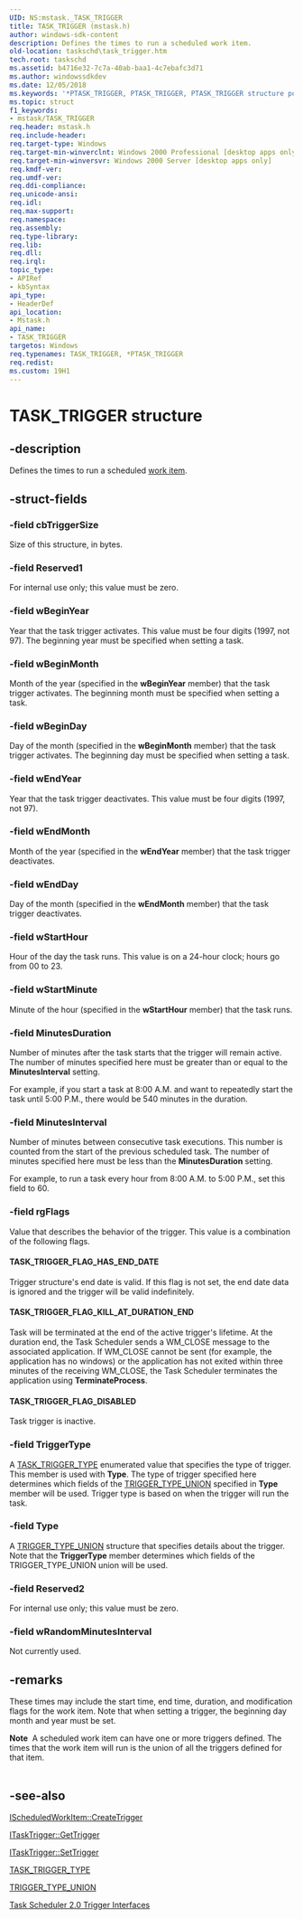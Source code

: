 ```yaml
---
UID: NS:mstask._TASK_TRIGGER
title: TASK_TRIGGER (mstask.h)
author: windows-sdk-content
description: Defines the times to run a scheduled work item.
old-location: taskschd\task_trigger.htm
tech.root: taskschd
ms.assetid: b4716e32-7c7a-40ab-baa1-4c7ebafc3d71
ms.author: windowssdkdev
ms.date: 12/05/2018
ms.keywords: '*PTASK_TRIGGER, PTASK_TRIGGER, PTASK_TRIGGER structure pointer [Task Scheduler], TASK_TRIGGER, TASK_TRIGGER structure [Task Scheduler], _msb_task_trigger, mstask/PTASK_TRIGGER, mstask/TASK_TRIGGER, taskschd.task_trigger, triggers [Task Scheduler],structures,TASK_TRIGGER'
ms.topic: struct
f1_keywords:
- mstask/TASK_TRIGGER
req.header: mstask.h
req.include-header: 
req.target-type: Windows
req.target-min-winverclnt: Windows 2000 Professional [desktop apps only]
req.target-min-winversvr: Windows 2000 Server [desktop apps only]
req.kmdf-ver: 
req.umdf-ver: 
req.ddi-compliance: 
req.unicode-ansi: 
req.idl: 
req.max-support: 
req.namespace: 
req.assembly: 
req.type-library: 
req.lib: 
req.dll: 
req.irql: 
topic_type:
- APIRef
- kbSyntax
api_type:
- HeaderDef
api_location:
- Mstask.h
api_name:
- TASK_TRIGGER
targetos: Windows
req.typenames: TASK_TRIGGER, *PTASK_TRIGGER
req.redist: 
ms.custom: 19H1
---
```


# TASK_TRIGGER structure


## -description


Defines the times to run a scheduled <a href="https://docs.microsoft.com/windows/desktop/TaskSchd/w">work item</a>.


## -struct-fields




### -field cbTriggerSize

Size of this structure, in bytes.


### -field Reserved1

For internal use only; this value must be zero.


### -field wBeginYear

Year that the task trigger activates. This value must be four digits (1997, not 97). The beginning year must be specified when setting a task.


### -field wBeginMonth

Month of the year (specified in the <b>wBeginYear</b> member) that the task trigger activates. The beginning month must be specified when setting a task.


### -field wBeginDay

Day of the month (specified in the <b>wBeginMonth</b> member) that the task trigger activates. The beginning day must be specified when setting a task.


### -field wEndYear

Year that the task trigger deactivates. This value must be four digits (1997, not 97).


### -field wEndMonth

Month of the year (specified in the <b>wEndYear</b> member) that the task trigger deactivates.


### -field wEndDay

Day of the month (specified in the <b>wEndMonth</b> member) that the task trigger deactivates.


### -field wStartHour

Hour of the day the task runs. This value is on a 24-hour clock; hours go from 00 to 23.


### -field wStartMinute

Minute of the hour (specified in the <b>wStartHour</b> member) that the task runs.


### -field MinutesDuration

Number of minutes after the task starts that the trigger will remain active. The number of minutes specified here must be greater than or equal to the <b>MinutesInterval</b> setting. 




For example, if you start a task at 8:00 A.M. and want to repeatedly start the task until 5:00 P.M., there would be 540 minutes in the duration.


### -field MinutesInterval

Number of minutes between consecutive task executions. This number is counted from the start of the previous scheduled task. The number of minutes specified here must be less than the <b>MinutesDuration</b> setting. 




For example, to run a task every hour from 8:00 A.M. to 5:00 P.M., set this field to 60.


### -field rgFlags

Value that describes the behavior of the trigger. This value is a combination of the following flags. 







#### TASK_TRIGGER_FLAG_HAS_END_DATE

Trigger structure's end date is valid. If this flag is not set, the end date data is ignored and the trigger will be valid indefinitely.



#### TASK_TRIGGER_FLAG_KILL_AT_DURATION_END

Task will be terminated at the end of the active trigger's lifetime. At the duration end, the Task Scheduler sends a WM_CLOSE message to the associated application. If WM_CLOSE cannot be sent (for example, the application has no windows) or the application has not exited within three minutes of the receiving WM_CLOSE, the Task Scheduler terminates the application using <b>TerminateProcess</b>.



#### TASK_TRIGGER_FLAG_DISABLED

Task trigger is inactive.


### -field TriggerType

A 
<a href="https://docs.microsoft.com/windows/desktop/api/mstask/ne-mstask-task_trigger_type">TASK_TRIGGER_TYPE</a> enumerated value that specifies the type of trigger. This member is used with <b>Type</b>. The type of trigger specified here determines which fields of the 
<a href="https://docs.microsoft.com/windows/desktop/api/mstask/ns-mstask-trigger_type_union">TRIGGER_TYPE_UNION</a> specified in <b>Type</b> member will be used. Trigger type is based on when the trigger will run the task.


### -field Type

A 
<a href="https://docs.microsoft.com/windows/desktop/api/mstask/ns-mstask-trigger_type_union">TRIGGER_TYPE_UNION</a> structure that specifies details about the trigger. Note that the <b>TriggerType</b> member determines which fields of the TRIGGER_TYPE_UNION union will be used.


### -field Reserved2

For internal use only; this value must be zero.


### -field wRandomMinutesInterval

Not currently used.


## -remarks



These times may include the start time, end time, duration, and modification flags for the work item. Note that when setting a trigger, the beginning day month and year must be set.

<div class="alert"><b>Note</b>  A scheduled work item can have one or more triggers defined. The times that the work item will run is the union of all the triggers defined for that item.</div>
<div> </div>



## -see-also




<a href="https://docs.microsoft.com/windows/desktop/api/mstask/nf-mstask-ischeduledworkitem-createtrigger">IScheduledWorkItem::CreateTrigger</a>



<a href="https://docs.microsoft.com/windows/desktop/api/mstask/nf-mstask-itasktrigger-gettrigger">ITaskTrigger::GetTrigger</a>



<a href="https://docs.microsoft.com/windows/desktop/api/mstask/nf-mstask-itasktrigger-settrigger">ITaskTrigger::SetTrigger</a>



<a href="https://docs.microsoft.com/windows/desktop/api/mstask/ne-mstask-task_trigger_type">TASK_TRIGGER_TYPE</a>



<a href="https://docs.microsoft.com/windows/desktop/api/mstask/ns-mstask-trigger_type_union">TRIGGER_TYPE_UNION</a>



<a href="https://docs.microsoft.com/windows/desktop/TaskSchd/trigger-interfaces">Task Scheduler 2.0 Trigger Interfaces</a>
 

 

